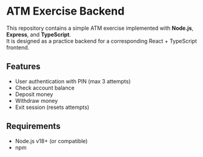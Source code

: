 # ATM Exercise Backend

This repository contains a simple ATM exercise implemented with **Node.js**, **Express**, and **TypeScript**.  
It is designed as a practice backend for a corresponding React + TypeScript frontend.

## Features

- User authentication with PIN (max 3 attempts)
- Check account balance
- Deposit money
- Withdraw money
- Exit session (resets attempts)

## Requirements

- Node.js v18+ (or compatible)
- npm